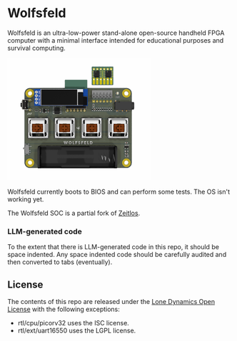 # Wolfsfeld

Wolfsfeld is an ultra-low-power stand-alone open-source handheld FPGA computer with a minimal interface intended for educational purposes and survival computing.

![Wolsfeld](https://github.com/machdyne/wolfsfeld/blob/47986875d0e0c8f5599bc599d6db0b98eefcbdc3/wolfsfeld.png)

Wolfsfeld currently boots to BIOS and can perform some tests. The OS isn't working yet.

The Wolfsfeld SOC is a partial fork of [Zeitlos](https://github.com/machdyne/zeitlos).

### LLM-generated code

To the extent that there is LLM-generated code in this repo, it should be space indented. Any space indented code should be carefully audited and then converted to tabs (eventually).

## License

The contents of this repo are released under the [Lone Dynamics Open License](LICENSE.md) with the following exceptions:

- rtl/cpu/picorv32 uses the ISC license.
- rtl/ext/uart16550 uses the LGPL license.
